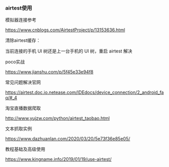 ### airtest使用

模拟器连接参考

https://www.cnblogs.com/AirtestProject/p/13153636.html



清除airtest缓存：

当前连接的手机 UI 树还是上一台手机的 UI 树，重启 airtest 解决



poco实战

https://www.jianshu.com/p/5f45e33e94f8



常见问题解决官网

https://airtest.doc.io.netease.com/IDEdocs/device_connection/2_android_faq/#_4



淘宝直播数据爬取

http://www.yujzw.com/python/airtest_taobao.html



文本抓取实例

https://www.dazhuanlan.com/2020/03/20/5e73f36e85e05/



教程基础及高级使用

https://www.kingname.info/2019/01/19/use-airtest/



